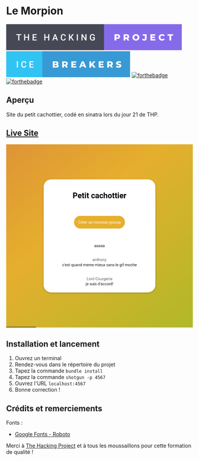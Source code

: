 # Le Morpion
[![forthebadge](./badges/the-hacking-project-badge.svg)](https://forthebadge.com)
[![forthebadge](./badges/ice-breakers-badge.svg)](https://forthebadge.com)
[![forthebadge](https://forthebadge.com/images/badges/made-with-ruby.svg)](https://forthebadge.com)
[![forthebadge](https://forthebadge.com/images/badges/built-with-love.svg)](https://forthebadge.com)

## Aperçu

Site du petit cachottier, codé en sinatra lors du jour 21 de THP.

## [Live Site](https://petit-cachottier.herokuapp.com/)

[![screenshot](./screenshot.png)](https://petit-cachottier.herokuapp.com/)

## Installation et lancement

1. Ouvrez un terminal
2. Rendez-vous dans le répertoire du projet
3. Tapez la commande `bundle install`
4. Tapez la commande `shotgun -p 4567`
5. Ouvrez l'URL `localhost:4567`
6. Bonne correction !

## Crédits et remerciements

Fonts :

- [Google Fonts - Roboto](https://fonts.google.com/specimen/Roboto)

Merci à [The Hacking Project](https://www.thehackingproject.org/) et à tous les moussaillons pour cette formation de qualité !